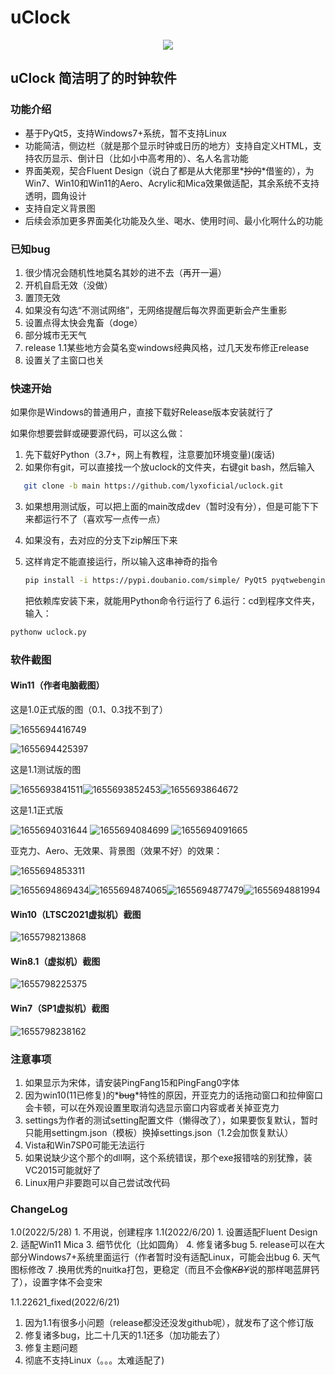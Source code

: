 # uClock

<center><img src="effects\pics\uclock.png"></center>

## uClock 简洁明了的时钟软件

### 功能介绍

* 基于PyQt5，支持Windows7+系统，暂不支持Linux
* 功能简洁，侧边栏（就是那个显示时钟或日历的地方）支持自定义HTML，支持农历显示、倒计日（比如小中高考用的）、名人名言功能
* 界面美观，契合Fluent Design（说白了都是从大佬那里*~~抄的~~*借鉴的），为Win7、Win10和Win11的Aero、Acrylic和Mica效果做适配，其余系统不支持透明，圆角设计
* 支持自定义背景图
* 后续会添加更多界面美化功能及久坐、喝水、使用时间、最小化啊什么的功能

### 已知bug

1. 很少情况会随机性地莫名其妙的进不去（再开一遍）
2. 开机自启无效（没做）
3. 置顶无效
4. 如果没有勾选“不测试网络”，无网络提醒后每次界面更新会产生重影
5. 设置点得太快会鬼畜（doge）
6. 部分城市无天气
7. release 1.1某些地方会莫名变windows经典风格，过几天发布修正release
8. 设置关了主窗口也关

### 快速开始

如果你是Windows的普通用户，直接下载好Release版本安装就行了

如果你想要尝鲜或硬要源代码，可以这么做：

1. 先下载好Python（3.7+，网上有教程，注意要加环境变量)(废话)
2. 如果你有git，可以直接找一个放uclock的文件夹，右键git bash，然后输入

```bash
   git clone -b main https://github.com/lyxoficial/uclock.git
```

3. 如果想用测试版，可以把上面的main改成dev（暂时没有分），但是可能下下来都运行不了（喜欢写一点传一点）
4. 如果没有，去对应的分支下zip解压下来
5. 这样肯定不能直接运行，所以输入这串神奇的指令

   ```bash
   pip install -i https://pypi.doubanio.com/simple/ PyQt5 pyqtwebengine zhdate pywin32 requests pillow geoip2
   ```

   把依赖库安装下来，就能用Python命令行运行了
   6.运行：cd到程序文件夹，输入：

```bash
pythonw uclock.py
```

### 软件截图

#### Win11（作者电脑截图）

这是1.0正式版的图（0.1、0.3找不到了）

![1655694416749](image/README/1655694416749.png)

![1655694425397](image/README/1655694425397.png)

这是1.1测试版的图

![1655693841511](image/README/1655693841511.png)![1655693852453](image/README/1655693852453.png)![1655693864672](image/README/1655693864672.png)

这是1.1正式版

![1655694031644](image/README/1655694031644.png)
![1655694084699](image/README/1655694084699.png)
![1655694091665](image/README/1655694091665.png)

亚克力、Aero、无效果、背景图（效果不好）的效果：

![1655694853311](image/README/1655694853311.png)

![1655694869434](image/README/1655694869434.png)![1655694874065](image/README/1655694874065.png)![1655694877479](image/README/1655694877479.png)![1655694881994](image/README/1655694881994.png)

#### Win10（LTSC2021虚拟机）截图

![1655798213868](image/README/1655798213868.png)

#### Win8.1（虚拟机）截图

![1655798225375](image/README/1655798225375.png)

#### Win7（SP1虚拟机）截图

![1655798238162](image/README/1655798238162.png)

### 注意事项

1. 如果显示为宋体，请安装PingFang15和PingFang0字体
2. 因为win10(11已修复)的*~~bug~~*特性的原因，开亚克力的话拖动窗口和拉伸窗口会卡顿，可以在外观设置里取消勾选显示窗口内容或者关掉亚克力
3. settings为作者的测试setting配置文件（懒得改了），如果要恢复默认，暂时只能用settingm.json（模板）换掉settings.json（1.2会加恢复默认）
4. Vista和Win7SP0可能无法运行
5. 如果说缺少这个那个的dll啊，这个系统错误，那个exe报错啥的别犹豫，装VC2015可能就好了
6. Linux用户非要跑可以自己尝试改代码

### ChangeLog

1.0(2022/5/28)
    1. 不用说，创建程序
1.1(2022/6/20)
    1. 设置适配Fluent Design
    2. 适配Win11 Mica
    3. 细节优化（比如圆角）
    4. 修复诸多bug
    5. release可以在大部分Windows7+系统里面运行（作者暂时没有适配Linux，可能会出bug
    6. 天气图标修改
    7 .换用优秀的nuitka打包，更稳定（而且不会像~~*KBY*~~说的那样喝蓝屏钙了），设置字体不会变宋

1.1.22621_fixed(2022/6/21)

1. 因为1.1有很多小问题（release都没还没发github呢），就发布了这个修订版
2. 修复诸多bug，比二十几天的1.1还多（加功能去了）
3. 修复主题问题
4. 彻底不支持Linux（。。。太难适配了)

